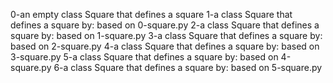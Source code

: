 0-an empty class Square that defines a square
1-a class Square that defines a square by: based on 0-square.py
2-a class Square that defines a square by: based on 1-square.py
3-a class Square that defines a square by: based on 2-square.py
4-a class Square that defines a square by: based on 3-square.py
5-a class Square that defines a square by: based on 4-square.py
6-a class Square that defines a square by: based on 5-square.py
